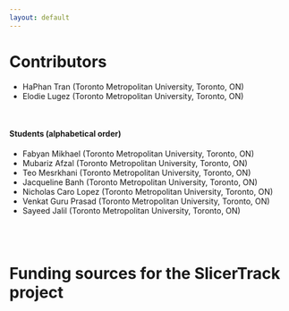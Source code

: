 ```yaml
---
layout: default
---
```

# Contributors
* HaPhan Tran (Toronto Metropolitan University, Toronto, ON)
*  Elodie Lugez (Toronto Metropolitan University, Toronto, ON)




<br>

#### Students (alphabetical order)

* Fabyan Mikhael (Toronto Metropolitan University, Toronto, ON)
*   Mubariz Afzal (Toronto Metropolitan University, Toronto, ON)
* Teo Mesrkhani (Toronto Metropolitan University, Toronto, ON)
*   Jacqueline Banh (Toronto Metropolitan University, Toronto, ON)
* Nicholas Caro Lopez (Toronto Metropolitan University, Toronto, ON)
* Venkat Guru Prasad (Toronto Metropolitan University, Toronto, ON)
* Sayeed Jalil (Toronto Metropolitan University, Toronto, ON)

<br>
<br>

# Funding sources for the SlicerTrack project
